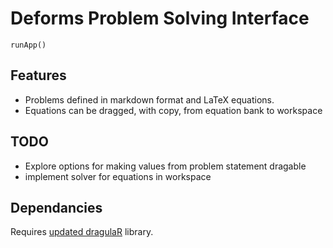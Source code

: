 # Deforms Problem Solving Interface

```
runApp()
```
## Features

- Problems defined in markdown format and LaTeX equations.
- Equations can be dragged, with copy, from equation bank to workspace

## TODO

- Explore options for making values from problem statement dragable
- implement solver for equations in workspace

## Dependancies

Requires [updated dragulaR](https://github.com/hazybluedot/dragulaR) library.
